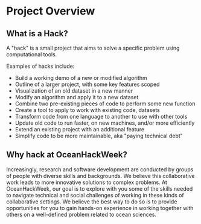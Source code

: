 # Project Overview

## What is a Hack?

A "hack" is a small project that aims to solve a specific problem using computational tools.

Examples of hacks include:

* Build a working demo of a new or modified algorithm
* Outline of a larger project, with some key features scoped
* Visualization of an old dataset in a new manner
* Modify an algorithm and apply it to a new dataset
* Combine two pre-existing pieces of code to perform some new function
* Create a tool to apply to work with existing code, datasets
* Transform code from one language to another to use with other tools
* Update old code to run faster, on new machines, and/or more efficiently
* Extend an existing project with an additional feature
* Simplify code to be more maintainable, aka "paying technical debt"



## Why hack at OceanHackWeek?

Increasingly, research and software development are conducted by groups of people with diverse skills and backgrounds. We believe this collaborative work leads to more innovative solutions to complex problems. At OceanHackWeek, our goal is to explore with you some of the skills needed to navigate technical and social challenges of working in these kinds of collaborative settings. We believe the best way to do so is to provide opportunities for you to gain hands-on experience in working together with others on a well-defined problem related to ocean sciences.

